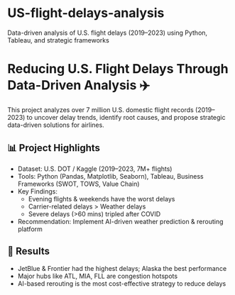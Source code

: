 # US-flight-delays-analysis
Data-driven analysis of U.S. flight delays (2019–2023) using Python, Tableau, and strategic frameworks

# Reducing U.S. Flight Delays Through Data-Driven Analysis ✈️

This project analyzes over 7 million U.S. domestic flight records (2019–2023) 
to uncover delay trends, identify root causes, and propose strategic 
data-driven solutions for airlines.

## 📊 Project Highlights
- Dataset: U.S. DOT / Kaggle (2019–2023, 7M+ flights)
- Tools: Python (Pandas, Matplotlib, Seaborn), Tableau, Business Frameworks (SWOT, TOWS, Value Chain)
- Key Findings:
  - Evening flights & weekends have the worst delays
  - Carrier-related delays > Weather delays
  - Severe delays (>60 mins) tripled after COVID
- Recommendation: Implement AI-driven weather prediction & rerouting platform

## 🚀 Results
- JetBlue & Frontier had the highest delays; Alaska the best performance
- Major hubs like ATL, MIA, FLL are congestion hotspots
- AI-based rerouting is the most cost-effective strategy to reduce delays



